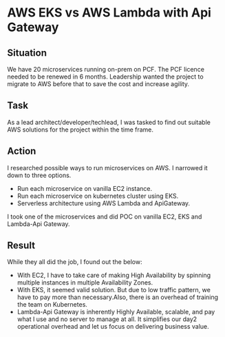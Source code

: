 # AWS EKS vs AWS Lambda with Api Gateway

## Situation
We have 20 microservices running on-prem on PCF. The PCF licence needed to be renewed in 6 months.
Leadership wanted the project to migrate to AWS before that to save the cost and increase agility.

## Task
As a lead architect/developer/techlead, I was tasked to find out suitable AWS solutions for the project within
the time frame.

## Action
I researched possible ways to run microservices on AWS. I narrowed it down to three options.

- Run each microservice on vanilla EC2 instance.
- Run each microservice on kubernetes cluster using EKS.
- Serverless architecture using AWS Lambda and ApiGateway.

I took one of the microservices and did POC on vanilla EC2, EKS and Lambda-Api Gateway. 

## Result
While they all did the job, I found out the below:

- With EC2, I have to take care of making High Availability by spinning multiple instances in multiple Availability Zones.
- With EKS, it seemed valid solution. But due to low traffic pattern, we have to pay more than necessary.Also, there is an overhead
of training the team on Kubernetes.
- Lambda-Api Gateway is inherently Highly Available, scalable, and pay what I use and no server to manage at all. 
It simplifies our day2 operational overhead and let us focus on delivering business value.